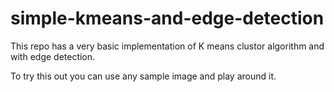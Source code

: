 # simple-kmeans-and-edge-detection


This repo has a very basic implementation of K means clustor algorithm and with edge detection.

To try this out you can use any sample image and play around it.
